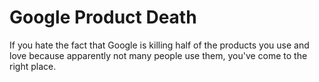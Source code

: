 # Google Product Death

If you hate the fact that Google is killing half of the products you use and love because apparently not many people use them, you've come to the right place.
